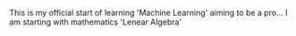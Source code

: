 This is my official start of learning 'Machine Learning' aiming to be a pro...
I am starting with mathematics 'Lenear Algebra'
